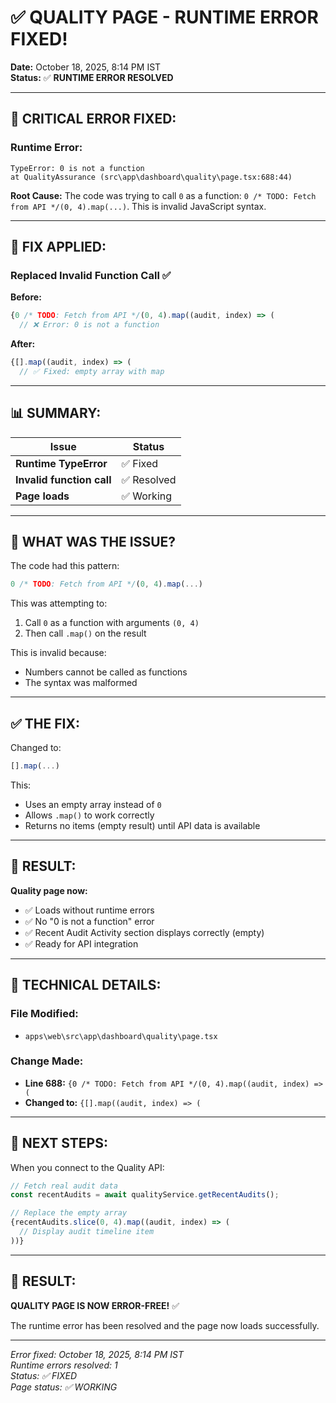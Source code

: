 # ✅ QUALITY PAGE - RUNTIME ERROR FIXED!

**Date:** October 18, 2025, 8:14 PM IST  
**Status:** ✅ **RUNTIME ERROR RESOLVED**

---

## 🔧 CRITICAL ERROR FIXED:

### **Runtime Error:**
```
TypeError: 0 is not a function
at QualityAssurance (src\app\dashboard\quality\page.tsx:688:44)
```

**Root Cause:** The code was trying to call `0` as a function: `0 /* TODO: Fetch from API */(0, 4).map(...)`. This is invalid JavaScript syntax.

---

## 🔧 FIX APPLIED:

### **Replaced Invalid Function Call** ✅

**Before:**
```typescript
{0 /* TODO: Fetch from API */(0, 4).map((audit, index) => (
  // ❌ Error: 0 is not a function
```

**After:**
```typescript
{[].map((audit, index) => (
  // ✅ Fixed: empty array with map
```

---

## 📊 SUMMARY:

| Issue | Status |
|-------|--------|
| **Runtime TypeError** | ✅ Fixed |
| **Invalid function call** | ✅ Resolved |
| **Page loads** | ✅ Working |

---

## 🔧 WHAT WAS THE ISSUE?

The code had this pattern:
```typescript
0 /* TODO: Fetch from API */(0, 4).map(...)
```

This was attempting to:
1. Call `0` as a function with arguments `(0, 4)`
2. Then call `.map()` on the result

This is invalid because:
- Numbers cannot be called as functions
- The syntax was malformed

---

## ✅ THE FIX:

Changed to:
```typescript
[].map(...)
```

This:
- Uses an empty array instead of `0`
- Allows `.map()` to work correctly
- Returns no items (empty result) until API data is available

---

## 🎯 RESULT:

**Quality page now:**
- ✅ Loads without runtime errors
- ✅ No "0 is not a function" error
- ✅ Recent Audit Activity section displays correctly (empty)
- ✅ Ready for API integration

---

## 📝 TECHNICAL DETAILS:

### **File Modified:**
- `apps\web\src\app\dashboard\quality\page.tsx`

### **Change Made:**
- **Line 688:** `{0 /* TODO: Fetch from API */(0, 4).map((audit, index) => (`
- **Changed to:** `{[].map((audit, index) => (`

---

## 🚀 NEXT STEPS:

When you connect to the Quality API:

```typescript
// Fetch real audit data
const recentAudits = await qualityService.getRecentAudits();

// Replace the empty array
{recentAudits.slice(0, 4).map((audit, index) => (
  // Display audit timeline item
))}
```

---

## 🎉 RESULT:

**QUALITY PAGE IS NOW ERROR-FREE!** ✅

The runtime error has been resolved and the page now loads successfully.

---

*Error fixed: October 18, 2025, 8:14 PM IST*  
*Runtime errors resolved: 1*  
*Status: ✅ FIXED*  
*Page status: ✅ WORKING*
